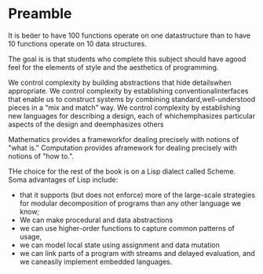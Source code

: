 # Preamble


It is beer to have 100 functions operate on one datastructure than
to have 10 functions operate on 10 data structures.

The goal is is that students who complete this subject should have agood
feel for the elements of style and the aesthetics of programming.

We control complexity by building abstractions that hide detailswhen
appropriate. We control complexity by establishing conventionalinterfaces
that enable us to construct systems by combining standard,well-understood
pieces in a “mix and match” way. We control complexity
by establishing new languages for describing a design, each of
whichemphasizes particular aspects of the design and deemphasizes others


Mathematics provides a frameworkfor dealing precisely with notions of
"what is." Computation provides aframework for dealing precisely
with notions of "how to.".


THe choice for the rest of the book is on a Lisp dialect called Scheme.
Soma advantages of Lisp include:
- that it supports (but does not enforce) more of the large-scale
strategies for modular decomposition of programs than any other language we
know;
- We can make procedural and data abstractions
- we can use higher-order functions to capture common patterns of usage,
- we can model local state using assignment and data mutation
- we can link parts of a program with
streams and delayed evaluation, and we caneasily implement embedded
languages.
